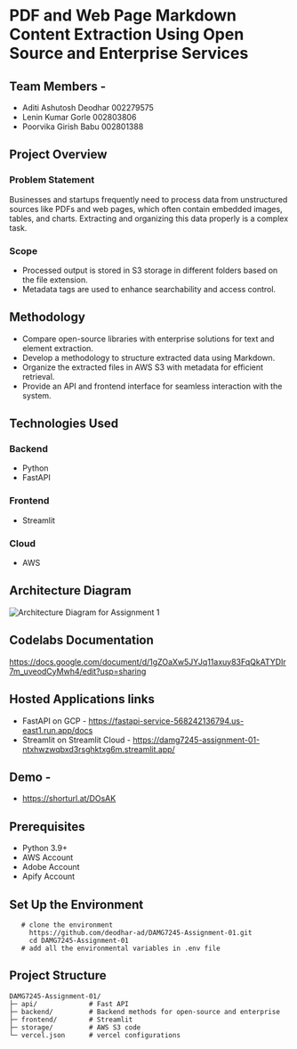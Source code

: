 # PDF and Web Page Markdown Content Extraction Using Open Source and Enterprise Services

## Team Members -
- Aditi Ashutosh Deodhar 002279575
- Lenin Kumar Gorle 002803806
- Poorvika Girish Babu 002801388

## Project Overview

### Problem Statement
Businesses and startups frequently need to process data from unstructured sources like PDFs and web pages, which often contain embedded images, tables, and charts. Extracting and organizing this data properly is a complex task.

### Scope
- Processed output is stored in S3 storage in different folders based on the file extension.
- Metadata tags are used to enhance searchability and access control.

## Methodology
- Compare open-source libraries with enterprise solutions for text and element extraction.
- Develop a methodology to structure extracted data using Markdown.
- Organize the extracted files in AWS S3 with metadata for efficient retrieval.
- Provide an API and frontend interface for seamless interaction with the system.

## Technologies Used

### Backend
- Python
- FastAPI

### Frontend
- Streamlit

### Cloud
- AWS

## Architecture Diagram

![Architecture Diagram for Assignment 1](https://github.com/user-attachments/assets/929236dc-a59d-4c06-9cf6-ddd8281c276c)

## Codelabs Documentation
https://docs.google.com/document/d/1gZOaXw5JYJq11axuy83FqQkATYDIr7m_uveodCyMwh4/edit?usp=sharing

## Hosted Applications links 
- FastAPI on GCP - https://fastapi-service-568242136794.us-east1.run.app/docs
- Streamlit on Streamlit Cloud - https://damg7245-assignment-01-ntxhwzwqbxd3rsghktxg6m.streamlit.app/

## Demo -
-  https://shorturl.at/DOsAK

## Prerequisites
- Python 3.9+
- AWS Account
- Adobe Account
- Apify Account

## Set Up the Environment
```
   # clone the environment
     https://github.com/deodhar-ad/DAMG7245-Assignment-01.git
     cd DAMG7245-Assignment-01
   # add all the environmental variables in .env file
```

## Project Structure
```
DAMG7245-Assignment-01/
├─ api/             # Fast API
├─ backend/         # Backend methods for open-source and enterprise
├─ frontend/        # Streamlit 
├─ storage/         # AWS S3 code  
└─ vercel.json      # vercel configurations
 ```  


